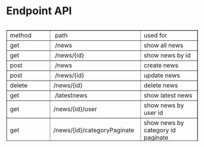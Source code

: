 # Endpoint API

<table style="width: 513.875px; float: left; height: 299px;" border="1">
<tbody>
<tr style="height: 24px;">
<td style="width: 227px; height: 24px;">method</td>
<td style="width: 227px; height: 24px;">&nbsp;path</td>
<td style="width: 284.875px; height: 24px;">used for</td>
</tr>
<tr style="height: 24px;">
<td style="width: 227px; height: 24px;">get</td>
<td style="width: 227px; height: 24px;">&nbsp;/news</td>
<td style="width: 284.875px; height: 24px;">show all news</td>
</tr>
<tr style="height: 24px;">
<td style="width: 227px; height: 24px;">get</td>
<td style="width: 227px; height: 24px;">&nbsp;/news/{id}</td>
<td style="width: 284.875px; height: 24px;">show news by id</td>
</tr>
<tr style="height: 24px;">
<td style="width: 227px; height: 24px;">post</td>
<td style="width: 227px; height: 24px;">&nbsp;/news</td>
<td style="width: 284.875px; height: 24px;">create news</td>
</tr>
<tr style="height: 24px;">
<td style="width: 227px; height: 24px;">post</td>
<td style="width: 227px; height: 24px;">&nbsp;/news/{id}</td>
<td style="width: 284.875px; height: 24px;">update news</td>
</tr>
<tr style="height: 24px;">
<td style="width: 227px; height: 24px;">delete</td>
<td style="width: 227px; height: 24px;">/news/{id}</td>
<td style="width: 284.875px; height: 24px;">delete news</td>
</tr>
<tr style="height: 24px;">
<td style="width: 227px; height: 24px;">get</td>
<td style="width: 227px; height: 24px;">&nbsp;/latestnews</td>
<td style="width: 284.875px; height: 24px;">show latest news</td>
</tr>
<tr style="height: 24px;">
<td style="width: 227px; height: 24px;">get</td>
<td style="width: 227px; height: 24px;">/news/{id}/user</td>
<td style="width: 284.875px; height: 24px;">show news by user id</td>
</tr>
<tr style="height: 24px;">
<td style="width: 227px; height: 24px;">get</td>
<td style="width: 227px; height: 24px;">/news/{id}/categoryPaginate</td>
<td style="width: 284.875px; height: 24px;">show news by category id paginate</td>
</tr>
<tr style="height: 24px;">
<td style="width: 227px; height: 24px;">get</td>
<td style="width: 227px; height: 24px;">/news/{id}/categoryAll</td>
<td style="width: 284.875px; height: 24px;">show all news by categori id&nbsp;</td>
</tr>
<tr style="height: 24px;">
<td style="width: 227px; height: 24px;">get</td>
<td style="width: 227px; height: 24px;">/allNewsByFollowing</td>
<td style="width: 284.875px; height: 24px;">show all news by user following</td>
</tr>
<tr style="height: 24px;">
<td style="width: 227px; height: 24px;">get</td>
<td style="width: 227px; height: 24px;">/search/{search}</td>
<td style="width: 284.875px; height: 24px;">search user/news</td>
</tr>
<tr style="height: 24px;">
<td style="width: 227px; height: 24px;">post</td>
<td style="width: 227px; height: 24px;">/tren/{id}</td>
<td style="width: 284.875px; height: 24px;">&nbsp;add tren news</td>
</tr>
<tr style="height: 24px;">
<td style="width: 227px; height: 24px;">get</td>
<td style="width: 227px; height: 24px;">/tren</td>
<td style="width: 284.875px; height: 24px;">show tren news</td>
</tr>
<tr style="height: 24px;">
<td style="width: 227px; height: 24px;">get</td>
<td style="width: 227px; height: 24px;">/comment</td>
<td style="width: 284.875px; height: 24px;">show all comment</td>
</tr>
<tr style="height: 24px;">
<td style="width: 227px; height: 24px;">get</td>
<td style="width: 227px; height: 24px;">/news/{id}/comment</td>
<td style="width: 284.875px; height: 24px;">show all comment by news id</td>
</tr>
<tr style="height: 24px;">
<td style="width: 227px; height: 24px;">post</td>
<td style="width: 227px; height: 24px;">/comment</td>
<td style="width: 284.875px; height: 24px;">create comment</td>
</tr>
<tr style="height: 24px;">
<td style="width: 227px; height: 24px;">delete</td>
<td style="width: 227px; height: 24px;">/comment/{id}</td>
<td style="width: 284.875px; height: 24px;">delete comment</td>
</tr>
<tr style="height: 24px;">
<td style="width: 227px; height: 24px;">get</td>
<td style="width: 227px; height: 24px;">/auth/logout</td>
<td style="width: 284.875px; height: 24px;">logout</td>
</tr>
<tr style="height: 24px;">
<td style="width: 227px; height: 24px;">post</td>
<td style="width: 227px; height: 24px;">/auth/changePassword</td>
<td style="width: 284.875px; height: 24px;">change password</td>
</tr>
<tr style="height: 24px;">
<td style="width: 227px; height: 24px;">get</td>
<td style="width: 227px; height: 24px;">/me</td>
<td style="width: 284.875px; height: 24px;">show porfile by user login</td>
</tr>
<tr style="height: 24px;">
<td style="width: 227px; height: 24px;">post</td>
<td style="width: 227px; height: 24px;">&nbsp;/user/update</td>
<td style="width: 284.875px; height: 24px;">update user profile</td>
</tr>
<tr style="height: 24px;">
<td style="width: 227px; height: 24px;">post</td>
<td style="width: 227px; height: 24px;">/follow</td>
<td style="width: 284.875px; height: 24px;">create follow to user</td>
</tr>
<tr style="height: 24px;">
<td style="width: 227px; height: 24px;">delete&nbsp;</td>
<td style="width: 227px; height: 24px;">/unFollow/{id}</td>
<td style="width: 284.875px; height: 24px;">delete follow to user</td>
</tr>
<tr style="height: 24px;">
<td style="width: 227px; height: 24px;">get</td>
<td style="width: 227px; height: 24px;">/showFollowing/{id}</td>
<td style="width: 284.875px; height: 24px;">show following by id</td>
</tr>
<tr style="height: 24.6094px;">
<td style="width: 227px; height: 24.6094px;">get</td>
<td style="width: 227px; height: 24.6094px;">/showFollowers/{id}</td>
<td style="width: 284.875px; height: 24.6094px;">show followers by id</td>
</tr>
<tr style="height: 24px;">
<td style="width: 227px; height: 24px;">get</td>
<td style="width: 227px; height: 24px;">/showFollowingByToken</td>
<td style="width: 284.875px; height: 24px;">show following by user login</td>
</tr>
<tr style="height: 24px;">
<td style="width: 227px; height: 24px;">get</td>
<td style="width: 227px; height: 24px;">/showFollowingNewsByToken</td>
<td style="width: 284.875px; height: 24px;">show news following by user login</td>
</tr>
<tr style="height: 24px;">
<td style="width: 227px; height: 24px;">get</td>
<td style="width: 227px; height: 24px;">/checkIfFollowing/{id}</td>
<td style="width: 284.875px; height: 24px;">check if user following or not</td>
</tr>
<tr style="height: 24px;">
<td style="width: 227px; height: 24px;">post</td>
<td style="width: 227px; height: 24px;">/reportComment</td>
<td style="width: 284.875px; height: 24px;">create comment report</td>
</tr>
<tr style="height: 24px;">
<td style="width: 227px; height: 24px;">get</td>
<td style="width: 227px; height: 24px;">/reportCommentReported</td>
<td style="width: 284.875px; height: 24px;">show report comment by reported</td>
</tr>
<tr style="height: 24px;">
<td style="width: 227px; height: 24px;">get</td>
<td style="width: 227px; height: 24px;">/reportCommentReporter</td>
<td style="width: 284.875px; height: 24px;">show report comment by reporter</td>
</tr>
<tr style="height: 24px;">
<td style="width: 227px; height: 24px;">get</td>
<td style="width: 227px; height: 24px;">/category</td>
<td style="width: 284.875px; height: 24px;">show all category</td>
</tr>
<tr style="height: 24px;">
<td style="width: 227px; height: 24px;">get</td>
<td style="width: 227px; height: 24px;">/bookmarks</td>
<td style="width: 284.875px; height: 24px;">show bookmark by user login</td>
</tr>
<tr style="height: 24px;">
<td style="width: 227px; height: 24px;">post</td>
<td style="width: 227px; height: 24px;">/bookmarks</td>
<td style="width: 284.875px; height: 24px;">create bookmark</td>
</tr>
<tr style="height: 24px;">
<td style="width: 227px; height: 24px;">delete</td>
<td style="width: 227px; height: 24px;">/bookmarks/{newsId}</td>
<td style="width: 284.875px; height: 24px;">delete bookmark</td>
</tr>
<tr style="height: 24px;">
<td style="width: 227px; height: 24px;">post</td>
<td style="width: 227px; height: 24px;">/submission</td>
<td style="width: 284.875px; height: 24px;">create submission</td>
</tr>
<tr style="height: 24px;">
<td style="width: 227px; height: 24px;">get</td>
<td style="width: 227px; height: 24px;">/submission</td>
<td style="width: 284.875px; height: 24px;">show submission</td>
</tr>
</tbody>
</table>

